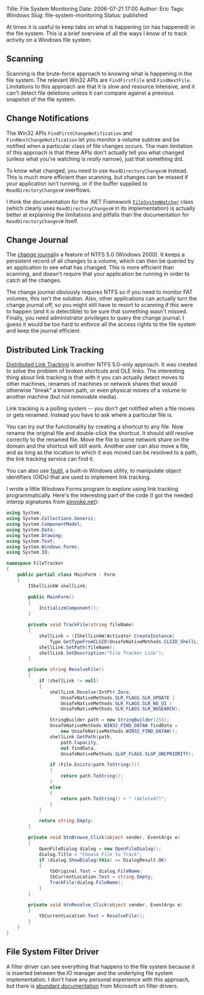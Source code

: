 Title: File System Monitoring
Date: 2006-07-21 17:00
Author: Eric
Tags: Windows
Slug: file-system-monitoring
Status: published

At times it is useful to keep tabs on what is happening (or has
happened) in the file system. This is a brief overview of all the ways I
know of to track activity on a Windows file system.<!--more-->

Scanning
--------

Scanning is the brute-force approach to knowing what is happening in the
file system. The relevant Win32 APIs are `FindFirstFile` and
`FindNextFile`. Limitations to this approach are that it is slow and
resource intensive, and it can't detect file deletions unless it can
compare against a previous snapshot of the file system.

Change Notifications
--------------------

The Win32 APIs `FindFirstChangeNotification` and
`FindNextChangeNotification` let you monitor a volume subtree and be
notified when a particular class of file changes occurs. The main
limitation of this approach is that these APIs don't actually tell you
what changed (unless what you're watching is *really* narrow), just that
something did.

To know what changed, you need to use `ReadDirectoryChangesW` instead.
This is much more efficient than scanning, but changes can be missed if
your application isn't running, or if the buffer supplied to
`ReadDirectoryChangesW` overflows.

I think the documentation for the .NET Framework
[`FileSystemWatcher`](http://msdn2.microsoft.com/en-us/library/system.io.filesystemwatcher.aspx)
class (which clearly uses `ReadDirectoryChangesW` in its implementation)
is actually better at explaining the limitations and pitfalls than the
documentation for `ReadDirectoryChangesW` itself.

Change Journal
--------------

The [change
journal](http://msdn2.microsoft.com/en-us/library/aa363798(VS.85).aspx "Change Journal Documentation")is
a feature of NTFS 5.0 (Windows 2000). It keeps a persistent record of
all changes to a volume, which can then be queried by an application to
see what has changed. This is more efficient than scanning, and doesn't
require that your application be running in order to catch all the
changes.

The change journal obviously requires NTFS so if you need to monitor FAT
volumes, this isn't the solution. Also, other applications can actually
turn the change journal off, so you might still have to resort to
scanning if this were to happen (and it *is* detectible) to be sure that
something wasn't missed. Finally, you need administrator privileges to
query the change journal. I guess it would be too hard to enforce all
the access rights to the file system and keep the journal efficient.

Distributed Link Tracking
-------------------------

[Distributed Link
Tracking](http://msdn.microsoft.com/en-us/library/aa363997.aspx) is
another NTFS 5.0-only approach. It was created to solve the problem of
broken shortcuts and OLE links. The interesting thing about link
tracking is that with it you can actually detect moves to other
machines, renames of machines or network shares that would otherwise
"break" a known path, or even physical moves of a volume to another
machine (but not removable media).

Link tracking is a polling system -- you don't get notified when a file
moves or gets renamed. Instead you have to ask where a particular file
is.

You can try out the functionality by creating a shortcut to any file.
Now rename the original file and double-click the shortcut. It should
still resolve correctly to the renamed file. Move the file to some
network share on the domain and the shortcut will still work. Another
user can also move a file, and as long as the location to which it was
moved can be resolved to a path, the link tracking service can find it.

You can also use
[fsutil](http://www.microsoft.com/resources/documentation/windows/xp/all/proddocs/en-us/fsutil_objectid.mspx?mfr=true),
a built-in Windows utility, to manipulate object identifiers (OIDs) that
are used to implement link tracking.

I wrote a little Windows Forms program to explore using link tracking
programmatically. Here's the interesting part of the code (I got the
needed interop signatures from [pinvoke.net](http://pinvoke.net)):

```csharp
using System;
using System.Collections.Generic;
using System.ComponentModel;
using System.Data;
using System.Drawing;
using System.Text;
using System.Windows.Forms;
using System.IO;    

namespace FileTracker
{
    public partial class MainForm : Form
    {
        IShellLinkW shellLink;    

        public MainForm()
        {
            InitializeComponent();
        }    

        private void TrackFile(string fileName)
        {
            shellLink = (IShellLinkW)Activator.CreateInstance(
                Type.GetTypeFromCLSID(UnsafeNativeMethods.CLSID_ShellLink));
            shellLink.SetPath(fileName);
            shellLink.SetDescription("File Tracker Link");
        }    

        private string ResolveFile()
        {
            if (shellLink != null)
            {
                shellLink.Resolve(IntPtr.Zero,
                    UnsafeNativeMethods.SLR_FLAGS.SLR_UPDATE |
                    UnsafeNativeMethods.SLR_FLAGS.SLR_NO_UI |
                    UnsafeNativeMethods.SLR_FLAGS.SLR_NOSEARCH);    

                StringBuilder path = new StringBuilder(256);
                UnsafeNativeMethods.WIN32_FIND_DATAW findData =
                    new UnsafeNativeMethods.WIN32_FIND_DATAW();
                shellLink.GetPath(path,
                    path.Capacity,
                    out findData,
                    UnsafeNativeMethods.SLGP_FLAGS.SLGP_UNCPRIORITY);    

                if (File.Exists(path.ToString()))
                {
                    return path.ToString();
                }
                else
                {
                    return path.ToString() + " (deleted?)";
                }
            }    

            return string.Empty;
        }    

        private void btnBrowse_Click(object sender, EventArgs e)
        {
            OpenFileDialog dialog = new OpenFileDialog();
            dialog.Title = "Choose File to Track";
            if (dialog.ShowDialog(this) == DialogResult.OK)
            {
                tbOriginal.Text = dialog.FileName;
                tbCurrentLocation.Text = string.Empty;
                TrackFile(dialog.FileName);
            }
        }    

        private void btnResolve_Click(object sender, EventArgs e)
        {
            tbCurrentLocation.Text = ResolveFile();
        }
    }
}
```

File System Filter Driver
-------------------------

A filter driver can see everything that happens to the file system
because it is inserted between the IO manager and the underlying file
system implementation. I don't have any personal experience with this
approach, but there is [abundant
documentation](http://www.microsoft.com/whdc/driver/filterdrv/default.mspx)
from Microsoft on filter drivers.
